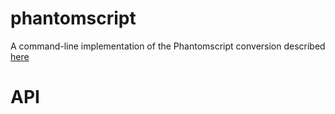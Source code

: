 # phantomscript

A command-line implementation of the Phantomscript conversion described [here](https://github.com/jagracey/PhantomScript)

# API

<!-- Generated by documentation.js. Update this documentation by updating the source code. -->
